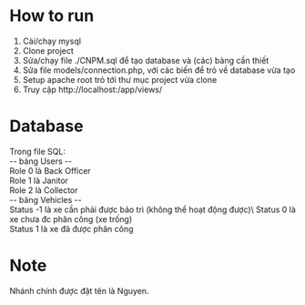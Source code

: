 
# How to run
1. Cài/chạy mysql
2. Clone project
3. Sửa/chạy file ./CNPM.sql để tạo database và (các) bảng cần thiết
4. Sửa file models/connection.php, với các biến để trỏ về database vừa tạo
5. Setup apache root trỏ tới thư mục project vừa clone
6. Truy cập http://localhost:/app/views/
# Database
 Trong file SQL: \
-- bảng Users -- \
Role 0 là Back Officer \
Role 1 là Janitor \
Role 2 là Collector \
-- bảng Vehicles --  \
Status -1 là xe cần phải được bảo trì (không thể hoạt động được)\ 
Status 0 là xe chưa đc phân công (xe trống) \
Status 1 là xe đã được phân công
# Note
Nhánh chính được đặt tên là Nguyen.

